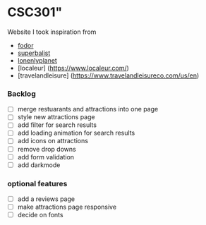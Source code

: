 # CSC301" 


Website I took inspiration from

* [fodor](https://www.fodors.com/)
* [superbalist](https://superbalist.com/)
* [lonenlyplanet](https://www.lonelyplanet.com/)
* [localeur] (https://www.localeur.com/)
* [travelandleisure] (https://www.travelandleisureco.com/us/en)


### Backlog
- [ ] merge restuarants and attractions into one page
- [ ] style new attractions page
- [ ] add filter for search results
- [ ] add loading animation for search results
- [ ] add icons on attractions 
- [ ] remove drop downs
- [ ] add form validation
- [ ] add darkmode

### optional features
- [ ] add a reviews page
- [ ] make attractions page responsive
- [ ] decide on fonts